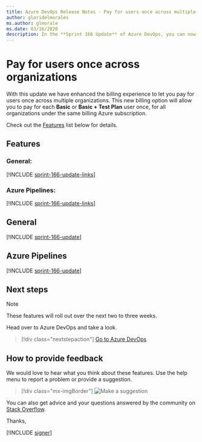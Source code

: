 ```yaml
---
title: Azure DevOps Release Notes - Pay for users once across multiple organizations
author: gloridelmorales
ms.author: glmorale
ms.date: 03/16/2020
description: In the **Sprint 166 Update** of Azure DevOps, you can now pay for users once across multiple organizations.
---
```




# Pay for users once across organizations

With this update we have enhanced the billing experience to let you pay for users once across multiple organizations. This new billing option will allow you to pay for each **Basic** or **Basic + Test Plan** user once, for all organizations under the same billing Azure subscription.  

Check out the [Features](#features) list below for details.

## Features

### General:

[!INCLUDE [sprint-166-update-links](includes/general/sprint-166-update-links.md)]

### Azure Pipelines:

[!INCLUDE [sprint-166-update-links](includes/pipelines/sprint-166-update-links.md)]

## General

[!INCLUDE [sprint-166-update](includes/general/sprint-166-update.md)]

## Azure Pipelines

[!INCLUDE [sprint-166-update](includes/pipelines/sprint-166-update.md)]

## Next steps

> [!NOTE]
> These features will roll out over the next two to three weeks.

Head over to Azure DevOps and take a look.

> [!div class="nextstepaction"]
> [Go to Azure DevOps](https://go.microsoft.com/fwlink/?LinkId=307137&campaign=o~msft~docs~product-vsts~release-notes)

## How to provide feedback

We would love to hear what you think about these features. Use the help menu to report a problem or provide a suggestion.

> [!div class="mx-imgBorder"]
> ![Make a suggestion](../media/make-a-suggestion.png)

You can also get advice and your questions answered by the community on [Stack Overflow](https://stackoverflow.com/questions/tagged/azure-devops).

Thanks,

[!INCLUDE [signer](includes/signer/signer.md)]